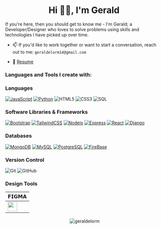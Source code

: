 <h1 align="center">Hi 👋🏼, I'm Gerald</h1>
If you're here, then you should get to know me - I'm Gerald; a Developer/Designer who loves to solve problems using skills and technologies I have picked up over time.


- 📫 If you'd like to work together or want to start a conversation, reach out to me: `geraldelorm14@gmail.com`

- 📄 [Resume](https://docs.google.com/document/d/1XtlS6mGDNBKPTBHRoGBJU2gkk2swU5ZeAlG6h6YYDh4/edit)

<h3 align="left">Languages and Tools I create with:</h3>

### Languages

[![JavaScript](https://img.shields.io/badge/-JavaScript-000?style=flat-square&logo=JavaScript&logoColor=ddc508)](https://github.com/adamalston?tab=repositories&q=&type=&language=javascript)
[![Python](https://img.shields.io/badge/-Python-000?style=flat-square&logo=python)](https://github.com/adamalston?tab=repositories&q=&type=&language=python)
![HTML5](https://img.shields.io/badge/-HTML5-E34F26?style=flat-square&logo=html5&logoColor=white)
![CSS3](https://img.shields.io/badge/-CSS3-1572B6?style=flat-square&logo=css3)
![SQL](https://img.shields.io/badge/-SQL-fff?style=flat-square&logo=MySQL&logoColor=4479A1)

### Software Libraries & Frameworks
[![Bootstrap](https://img.shields.io/badge/-Bootstrap-black?style=flat-square&logo=Bootstrap)](https://bootstrap)
[![TailwindCSS](https://img.shields.io/badge/-TailwindCSS-eee?style=flat-square&logo=tailwindCSS)](https://tailwind)
[![Nodejs](https://img.shields.io/badge/-Nodejs-black?style=flat-square&logo=Node.js)](https://nodejs.org)
[![Express](https://img.shields.io/badge/-Express-eee?style=flat-square&logo=express)](https://expressjs.com/)
[![React](https://img.shields.io/badge/-React-black?style=flat-square&logo=React)](https://Reactjs.org)
[![Django](https://img.shields.io/badge/-Django-black?style=flat-square&logo=Django)](https://Django)


### Databases
[![MongoDB](https://img.shields.io/badge/-MongoDB-47A248?style=flat-square&logo=MongoDB&logoColor=ffffff)](https://www.mongodb.com/)
[![MySQL](https://img.shields.io/badge/-MySQL-4479A1?style=flat-square&logo=MySQL&logoColor=ffffff)](https://www.mysql.com/)
[![PostgreSQL](https://img.shields.io/badge/-PostgreSQL-336791?style=flat-square&logo=Postgresql&logoColor=ffffff)](https://www.postgresql.org/)
[![FireBase](https://img.shields.io/badge/-Firebase-fff?style=flat-square&logo=firebase)](https://firebase.google.com/)


### Version Control
![Git](https://img.shields.io/badge/-Git-black?style=flat-square&logo=git)
![GitHub](https://img.shields.io/badge/-GitHub-181717?style=flat-square&logo=github)

### Design Tools
| 𝗙𝗜𝗚𝗠𝗔 |
| ------------- |
| <img height="30px" src="https://cdn.svgporn.com/logos/figma.svg"> |



<p align="center" >&nbsp;<img align="center" src="https://github-readme-stats.vercel.app/api?username=geraldelorm&show_icons=true&locale=en" alt="geraldelorm" /></p>
